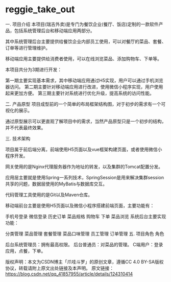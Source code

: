 # reggie_take_out

一. 项目介绍
本项目(瑞吉外卖)是专门为餐饮企业(餐厅、饭店)定制的一款软件产品，包括系统管理后台和移动端应用两部分。

其中系统管理后台主要提供给餐饮企业内部员工使用，可以对餐厅的菜品、套餐、订单等进行管理维护。

移动端应用主要提供给消费者使用，可以在线浏览菜品、添加购物车、下单等。

本项目共分为3期进行开发：

第一期主要实现基本需求，其中移动端应用通过H5实现，用户可以通过手机浏览器访问。
第二期主要针对移动端应用进行改进，使用微信小程序实现，用户使用起来更加方便。
第三期主要针对系统进行优化升级，提高系统的访问性能。

二. 产品原型
项目成型前的一个简单的布局框架结构图，对于初步的需求有一个可视化的展示。

通过原型展示可以更直观了解项目中的需求，当然产品原型只是一个初步的结构，并不代表最终效果。

三. 技术架构

项目属于前后端分离，前端使用H5页面以及vue框架构建页面，或者使用微信小程序开发。

网关使用的是Nginx代理服务器作为地址的转发，以及集群的Tomcat配置分发。

应用层主要就是使用Spring一系列技术，SpringSession是用来解决集群session共享的问题，数据层使用的MyBatis与数据库交互。

代码管理工具使用的是Git以及Maven仓库。

移动端前台主要是使用H5页面以及微信小程序搭建前端页面，主要功能有：

手机号登录
微信登录
历史订单
菜品规格
购物车
下单
菜品浏览
系统后台主要实现功能：

分类管理
菜品管理
套餐管理
菜品口味管理
员工管理
订单管理
五. 项目角色
角色

后台系统管理员：拥有最高权限。
后台普通员：对菜品的管理。
C端用户：登录应用，点餐，下单。

版权声明：本文为CSDN博主「爪哇斗罗」的原创文章，遵循CC 4.0 BY-SA版权协议，转载请附上原文出处链接及本声明。
原文链接：https://blog.csdn.net/qq_41857955/article/details/124310414

